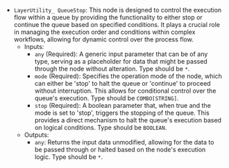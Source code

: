 - `LayerUtility_ QueueStop`: This node is designed to control the execution flow within a queue by providing the functionality to either stop or continue the queue based on specified conditions. It plays a crucial role in managing the execution order and conditions within complex workflows, allowing for dynamic control over the process flow.
    - Inputs:
        - `any` (Required): A generic input parameter that can be of any type, serving as a placeholder for data that might be passed through the node without alteration. Type should be `*`.
        - `mode` (Required): Specifies the operation mode of the node, which can either be 'stop' to halt the queue or 'continue' to proceed without interruption. This allows for conditional control over the queue's execution. Type should be `COMBO[STRING]`.
        - `stop` (Required): A boolean parameter that, when true and the mode is set to 'stop', triggers the stopping of the queue. This provides a direct mechanism to halt the queue's execution based on logical conditions. Type should be `BOOLEAN`.
    - Outputs:
        - `any`: Returns the input data unmodified, allowing for the data to be passed through or halted based on the node's execution logic. Type should be `*`.

